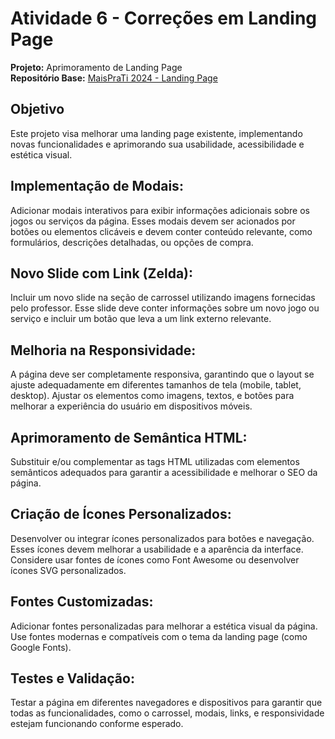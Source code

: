 # Atividade 6 - Correções em Landing Page

**Projeto:** Aprimoramento de Landing Page  
**Repositório Base:** [MaisPraTi 2024 - Landing Page](https://github.com/jhyago/maisPraTi-2024-02/tree/main/2-html-css-js/6-landing-page)  

## Objetivo
Este projeto visa melhorar uma landing page existente, implementando novas funcionalidades e aprimorando sua usabilidade, acessibilidade e estética visual.

## Implementação de Modais: 
Adicionar modais interativos para exibir informações adicionais sobre os jogos ou serviços da página. Esses modais devem ser acionados por botões ou elementos clicáveis e devem conter conteúdo relevante, como formulários, descrições detalhadas, ou opções de compra.

## Novo Slide com Link (Zelda): 
Incluir um novo slide na seção de carrossel utilizando imagens fornecidas pelo professor. Esse slide deve conter informações sobre um novo jogo ou serviço e incluir um botão que leva a um link externo relevante.

## Melhoria na Responsividade: 
A página deve ser completamente responsiva, garantindo que o layout se ajuste adequadamente em diferentes tamanhos de tela (mobile, tablet, desktop). Ajustar os elementos como imagens, textos, e botões para melhorar a experiência do usuário em dispositivos móveis.

## Aprimoramento de Semântica HTML: 
Substituir e/ou complementar as tags HTML utilizadas com elementos semânticos adequados para garantir a acessibilidade e melhorar o SEO da página.

## Criação de Ícones Personalizados: 
Desenvolver ou integrar ícones personalizados para botões e navegação. Esses ícones devem melhorar a usabilidade e a aparência da interface. Considere usar fontes de ícones como Font Awesome ou desenvolver ícones SVG personalizados.

## Fontes Customizadas: 
Adicionar fontes personalizadas para melhorar a estética visual da página. Use fontes modernas e compatíveis com o tema da landing page (como Google Fonts).

## Testes e Validação: 
Testar a página em diferentes navegadores e dispositivos para garantir que todas as funcionalidades, como o carrossel, modais, links, e responsividade estejam funcionando conforme esperado.
